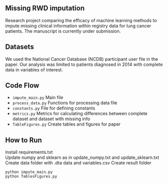 ## Missing RWD imputation

Research project comparing the efficacy of machine learning methods to impute missing clinical information within registry data for lung cancer patients. The manuscript is currently under submission.

## Datasets
We used the National Cancer Database (NCDB) participant user file in the paper. Our analysis was limited to patients diagnosed in 2014 with complete data in variables of interest.

## Code Flow

- `impute_main.py` Main file
- `process_data.py` Functions for processing data file
- `constants.py` File for defining constants
- `metrics.py` Metrics for calculating differences between complete dataset and dataset with missing info
- `TableFigures.py` Create tables and figures for paper

## How to Run
Install requirements.txt  
Update numpy and sklearn as in update_numpy.txt and update_sklearn.txt  
Create data folder with .dta data and variables.csv
Create result folder
```
python impute_main.py 
python TablesFigures.py
```
